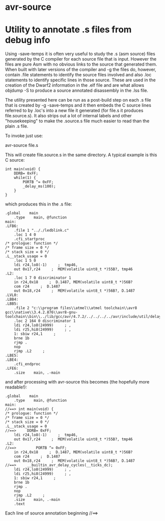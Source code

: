 # avr-source
Utility to annotate .s files from debug info
============================================

Using -save-temps it is often very useful to study the .s (asm source) files generated by the C compiler for each source file that is input. However the files are pure Asm with no obvious links to the source that generated them. When built with later versions of the compiler and -g the files do, however, contain .file statements to identify the source files involved and also .loc statements to identify specific lines in those source. These are used in the creation of the Dwarf2 information in the .elf file and are what allows objdump -S to produce a source annotated disassembly in the .lss file.

The utility presented here can be run as a post-build step on each .s file that is created by -g -save-temps and it then embeds the C source lines referred to by .loc's into a new file it generated (for file.s it produces file.source.s). It also strips out a lot of internal labels and other "housekeeping" to make the .source.s file much easier to read than the plain .s file.

To invoke just use:

avr-source file.s

This will create file.source.s in the same directory. A typical example is this C source:

    int main(void) {
        DDRB= 0xFF;
        while(1) {
            PORTB ^= 0xFF;
            _delay_ms(100);
        }
    }

which produces this in the .s file:

    .global    main
        .type    main, @function
    main:
    .LFB6:
        .file 1 ".././ledblink.c"
        .loc 1 4 0
        .cfi_startproc
    /* prologue: function */
    /* frame size = 0 */
    /* stack size = 0 */
    .L__stack_usage = 0
        .loc 1 5 0
        ldi r24,lo8(-1)     ;  tmp46,
        out 0x17,r24     ;  MEM(volatile uint8_t *)55B?, tmp46
    .L2:
        .loc 1 7 0 discriminator 1
        in r24,0x18     ;  D.1487, MEM(volatile uint8_t *)56B?
        com r24     ;  D.1487
        out 0x18,r24     ;  MEM(volatile uint8_t *)56B?, D.1487
    .LVL0:
    .LBB4:
    .LBB5:
        .file 2 "c:\\program files\\atmel\\atmel toolchain\\avr8 gcc\\native\\3.4.2.876\\avr8-gnu-toolchain\\bin\\../lib/gcc/avr/4.7.2/../../../../avr/include/util/delay.h"
        .loc 2 164 0 discriminator 1
        ldi r24,lo8(24999)     ; ,
        ldi r25,hi8(24999)     ; ,
        1: sbiw r24,1     ;
        brne 1b
        rjmp .
        nop
        rjmp .L2     ;
    .LBE5:
    .LBE4:
        .cfi_endproc
    .LFE6:
        .size    main, .-main

and after processing with avr-source this becomes (the hopefully more readable!):

    .global    main
        .type    main, @function
    main:
    //==> int main(void) {
    /* prologue: function */
    /* frame size = 0 */
    /* stack size = 0 */
    .L__stack_usage = 0
    //==>     DDRB= 0xFF;
        ldi r24,lo8(-1)     ;  tmp46,
        out 0x17,r24     ;  MEM(volatile uint8_t *)55B?, tmp46
    .L2:
    //==>         PORTB ^= 0xFF;
        in r24,0x18     ;  D.1487, MEM(volatile uint8_t *)56B?
        com r24     ;  D.1487
        out 0x18,r24     ;  MEM(volatile uint8_t *)56B?, D.1487
    //==>     __builtin_avr_delay_cycles(__ticks_dc);
        ldi r24,lo8(24999)     ; ,
        ldi r25,hi8(24999)     ; ,
        1: sbiw r24,1     ;
        brne 1b
        rjmp .
        nop
        rjmp .L2     ;
        .size    main, .-main
        .text

Each line of source annotation beginning //==>
